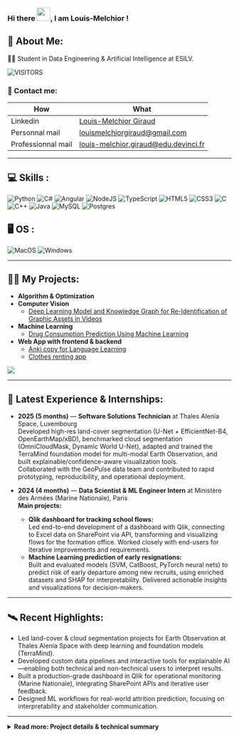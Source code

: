 ### Hi there <img src="https://raw.githubusercontent.com/MartinHeinz/MartinHeinz/master/wave.gif" width="30px">, I am Louis-Melchior !

<h2>💫 About Me:</h2>

👨‍🎓 Student in Data Engineering & Artificial Intelligence at ESILV.

![VISITORS](https://api.countapi.xyz/hit/bluebloodfr/visitors?cache=false)

<h3>🔗 Contact me:</h3>

| How               | What                                                                 |
|-------------------|----------------------------------------------------------------------|
| Linkedin          | [Louis-Melchior Giraud](https://www.linkedin.com/in/louis-melchior-giraud/) |
| Personnal mail    | louismelchiorgiraud@gmail.com                                        |
| Professionnal mail| louis-melchior.giraud@edu.devinci.fr                                 |

---

<h2>💻 Skills :</h2>

![Python](https://img.shields.io/badge/python-3670A0?style=for-the-badge&logo=python&logoColor=ffdd54)
![C#](https://img.shields.io/badge/c%23-%23239120.svg?style=for-the-badge&logo=c-sharp&logoColor=white)
![Angular](https://img.shields.io/badge/angular-%23DD0031.svg?style=for-the-badge&logo=angular&logoColor=white)
![NodeJS](https://img.shields.io/badge/node.js-6DA55F?style=for-the-badge&logo=node.js&logoColor=white)
![TypeScript](https://img.shields.io/badge/typescript-%23007ACC.svg?style=for-the-badge&logo=typescript&logoColor=white)
![HTML5](https://img.shields.io/badge/html5-%23E34F26.svg?style=for-the-badge&logo=html5&logoColor=white)
![CSS3](https://img.shields.io/badge/css3-%231572B6.svg?style=for-the-badge&logo=css3&logoColor=white)
![C](https://img.shields.io/badge/c-%2300599C.svg?style=for-the-badge&logo=c&logoColor=white)
![C++](https://img.shields.io/badge/c++-%2300599C.svg?style=for-the-badge&logo=c%2B%2B&logoColor=white)
![Java](https://img.shields.io/badge/Java-ED8B00?style=for-the-badge&logo=java&logoColor=white)
![MySQL](https://img.shields.io/badge/mysql-%2300f.svg?style=for-the-badge&logo=mysql&logoColor=white)
![Postgres](https://img.shields.io/badge/postgres-%23316192.svg?style=for-the-badge&logo=postgresql&logoColor=white)

<h2>🖥️ OS :</h2>

![MacOS](https://img.shields.io/badge/mac%20os-000000?style=for-the-badge&logo=macos&logoColor=F0F0F0)
![Windows](https://img.shields.io/badge/Windows-0078D6?style=for-the-badge&logo=windows&logoColor=white)

---

<h2>👨‍💻 My Projects:</h2>

- <b>Algorithm & Optimization</b>
- <b>Computer Vision</b>
  - [Deep Learning Model and Knowledge Graph for Re-Identification of Graphic Assets in Videos](https://github.com/Bluebloodfr/Python_for_DA)
- <b>Machine Learning</b>
  - [Drug Consumption Prediction Using Machine Learning](https://github.com/Bluebloodfr/Deep_Learning_4_ReId/tree/main)
- <b>Web App with frontend & backend</b>
  - [Anki copy for Language Learning](https://github.com/Bluebloodfr/Node_Project)
  - [Clothes renting app](https://github.com/Bluebloodfr/Clothes_Renting)

![](https://github-readme-stats.vercel.app/api/top-langs/?username=Bluebloodfr&theme=dark&hide_border=true&include_all_commits=true&count_private=true&layout=compact)

---

<h2>🚀 Latest Experience & Internships:</h2>

- <b>2025 (5 months)</b> — <b>Software Solutions Technician</b> at Thales Alenia Space, Luxembourg  
  Developed high-res land-cover segmentation (U-Net + EfficientNet-B4, OpenEarthMap/xBD), benchmarked cloud segmentation (OmniCloudMask, Dynamic World U-Net), adapted and trained the TerraMind foundation model for multi-modal Earth Observation, and built explainable/confidence-aware visualization tools.  
  Collaborated with the GeoPulse data team and contributed to rapid prototyping, reproducibility, and operational deployment.

- <b>2024 (4 months)</b> — <b>Data Scientist & ML Engineer Intern</b> at Ministère des Armées (Marine Nationale), Paris  
  **Main projects:**  
  - **Qlik dashboard for tracking school flows:**  
    Led end-to-end development of a dashboard with Qlik, connecting to Excel data on SharePoint via API, transforming and visualizing flows for the formation office. Worked closely with end-users for iterative improvements and requirements.  
  - **Machine Learning prediction of early resignations:**  
    Built and evaluated models (SVM, CatBoost, PyTorch neural nets) to predict risk of early departure among new recruits, using enriched datasets and SHAP for interpretability. Delivered actionable insights and visualizations for decision-makers.

---

<h2>🛰️ Recent Highlights:</h2>

- Led land-cover & cloud segmentation projects for Earth Observation at Thales Alenia Space with deep learning and foundation models (TerraMind).
- Developed custom data pipelines and interactive tools for explainable AI—enabling both technical and non-technical users to interpret results.
- Built a production-grade dashboard in Qlik for operational monitoring (Marine Nationale), integrating SharePoint APIs and iterative user feedback.
- Designed ML workflows for real-world attrition prediction, focusing on interpretability and stakeholder communication.

---

<details>
  <summary><b>Read more: Project details & technical summary</b></summary>

#### Thales Alenia Space Luxembourg, 2025

- Developed a high-res land-cover segmentation prototype (U-Net + EfficientNet-B4, OpenEarthMap/xBD datasets), focusing on reproducibility and explainability.
- Benchmarked state-of-the-art cloud segmentation (OmniCloudMask, Dynamic World U-Net) on Sentinel-2/Landsat.
- Adapted and trained the TerraMind foundation model on 12-band Sentinel-2 imagery for LULC segmentation; set up YAML-based config and custom preprocessing.
- Created confidence/uncertainty visualizations for decision support.
- Collaborated with GeoPulse team, emphasizing iterability, interpretability, and rapid prototyping.
- Operational needs addressed: high-res mapping, reliable cloud-masking, foundation models for generalization, and explainability for end-users.
- Used: PyTorch Lightning, GDAL, rasterio, Label Studio, matplotlib, ipywidgets, Docker, poetry.lock.

#### Ministère des Armées (Marine Nationale), Paris, 2024

- **Qlik Dashboard Project:**  
  - Connected and transformed Excel data from SharePoint with Qlik’s SharePoint API connector.
  - Designed and iteratively improved visualizations for school flow tracking, in weekly collaboration with end users.
  - Managed project autonomy, user interactions, and requirements adaptation.

- **Machine Learning for Attrition Prediction:**  
  - Enriched datasets with spatial and demographic features.
  - Trained and compared SVM, CatBoost, and PyTorch neural networks for early resignation prediction.
  - Used SHAP values for model interpretability, and presented clear actionable visualizations to business leads.
  - Project validated and continued post-internship for operational impact.

</details>
